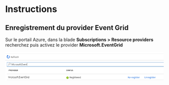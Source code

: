 # Instructions

## Enregistrement du provider Event Grid

Sur le portail Azure, dans la blade **Subscriptions > Resource providers** recherchez puis activez le provider **Microsoft.EventGrid**

![](01.png)

